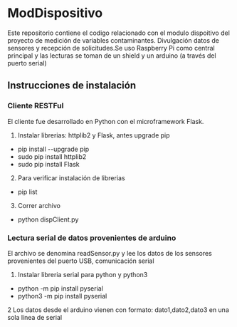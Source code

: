 # ModDispositivo
Este repositorio contiene el codigo relacionado con el modulo dispoitivo del proyecto de medición de variables contaminantes.  Divulgación  datos de sensores y recepción de solicitudes.Se uso Raspberry Pi como central principal y las lecturas se toman de un shield y un arduino (a través del puerto serial)

## Instrucciones de instalación
### Cliente RESTFul

El cliente fue desarrollado en Python con el microframework Flask.

1. Instalar librerias: httplib2 y Flask, antes upgrade pip 
* pip install --upgrade pip
* sudo pip install httplib2
* sudo pip install Flask


2. Para verificar instalación de librerias
* pip list

3. Correr archivo
* python dispClient.py
 
### Lectura serial de datos provenientes de arduino

El archivo se denomina readSensor.py y lee los datos de los sensores provenientes del puerto USB, comunicación serial

1. Instalar libreria serial para python y python3
* python -m pip install pyserial
* python3 -m pip install pyserial

2 Los datos desde el arduino vienen con formato: dato1,dato2,dato3  en una sola línea de serial
